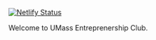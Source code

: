[![Netlify Status](https://api.netlify.com/api/v1/badges/a2974cd7-9e17-4d42-ad5b-72c94e8e4a4f/deploy-status)](https://app.netlify.com/sites/umass-eclub/deploys)

Welcome to UMass Entreprenership Club.
